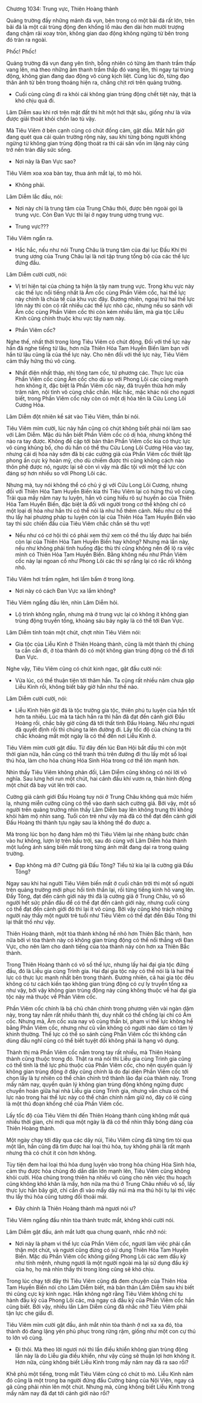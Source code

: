 




Chương 1034: Trung vực, Thiên Hoàng thành


Quảng trường đầy những mảnh đá vụn, bên trong có một bãi đá rất lớn, trên bãi đá là một cái trùng động đen khổng lồ màu đen dài hơn mười trượng đang chậm rãi xoay tròn, không gian dao động không ngừng từ bên trong đó tràn ra ngoài.

Phốc! Phốc!

Quảng trường đá vụn đang yên tĩnh, bỗng nhiên có từng âm thanh trầm thấp vang lên, mà theo những âm thanh trầm thấp đó vang lên, thì ngay tại trùng động, không gian đang dao động vô cùng kịch liệt. Cùng lúc đó, từng đạo thân ảnh từ bên trong thoáng hiện ra, chằng chịt rơi trên quảng trường.

- Cuối cùng cũng đi ra khỏi cái không gian trùng động chết tiệt này, thật là khó chịu quá đi.

Lâm Diễm sau khi rơi trên mặt đất thì hít một hơi thật sâu, giống như là vừa được giải thoát khỏi chốn lao tù vậy.

Mà Tiêu Viêm ở bên cạnh cũng có chút đồng cảm, gật đầu. Mắt hắn giờ đang quét qua cái quản trường rộng này, sau khi từng bóng người không ngừng từ không gian trùng động thoát ra thì cái sân vốn im lặng này cũng trở nên tràn đầy sức sống.

- Nơi này là Đan Vực sao?

Tiêu Viêm xoa xoa bàn tay, thua ánh mắt lại, tò mò hỏi.

- Không phải.

Lâm Diễm lắc đầu, nói:

- Nơi này chỉ là trung tâm của Trung Châu thôi, được bên ngoài gọi là trung vực. Còn Đan Vực thì lại ở ngay trung ương trung vực.

- Trung vực???

Tiêu Viêm ngẩn ra.

- Hắc hắc, nếu như nói Trung Châu là trung tâm của đại lục Đấu Khí thì trung ương của Trung Châu lại là nơi tập trung tổng bộ của các thế lực đứng đầu.

Lâm Diễm cười cười, nói:

- Vị trí hiện tại của chúng ta hiện là tây nam trung vực. Trong khu vực này các thế lực nổi tiếng nhất là Âm cốc cùng Phần Viêm cốc, hai thế lực này chính là chúa tể của khu vực đây. Đương nhiên, ngoại trừ hai thế lực lớn này thì còn có rất nhiều các thế lực nhỏ các, nhưng nếu so sánh với Âm cốc cùng Phần Viêm cốc thì còn kém nhiều lắm, mà gia tộc Liễu Kình cũng chính thuộc khu vực tây nam này.

- Phần Viêm cốc?

Nghe thế, nhất thời trong lòng Tiêu Viêm có chút động. Đối với thế lực này hắn đã nghe tiếng từ lâu, hơn nữa Thiên Hỏa Tam Huyền Biến làm bạn với hắn từ lâu cũng là của thế lực này. Cho nên đối với thế lực này, Tiêu Viêm cảm thấy hứng thú vô cùng.

- Nhất điện nhất tháp, nhị tông tam cốc, tứ phương các. Thực lực của Phần Viêm cốc cùng Âm cốc cho dù so với Phong Lôi các cũng mạnh hơn không ít, đặc biệt là Phần Viêm cốc này, đã truyền thừa hơn mấy trăm năm, nội tình vô cùng chắc chắn. Hắc hắc, mặc khác nói cho ngươi biết, trong Phần Viêm cốc này còn có một dị hỏa tên là Cửu Long Lôi Cương Hỏa.

Lâm Diễm đột nhiên kề sát vào Tiêu Viêm, thần bí nói.

Tiêu Viêm mỉm cười, lúc này hắn cũng có chút không biết phải nói làm sao với Lâm Diễm. Mặc dù hắn biết Phần Viêm cốc có dị hỏa, nhưng không thể nào ra tay được. Không đề cập tới bản thân Phần Viêm cốc kia có thực lực vô cùng khủng bố, cho dù hắn có thể thu Cửu Long Lôi Cương Hỏa vào tay, nhưng cái dị hỏa này sớm đã bị các cường giả của Phần Viêm cốc thiết lập phong ấn cực kỳ hoàn mỹ, cho dù chiếm được thì cũng không cách nào thôn phệ được nó, ngược lại sẽ còn vì vậy mà đắc tội với một thế lực còn đáng sợ hơn nhiều so với Phong Lôi các.

Nhưng mà, tuy nói không thể có chủ ý gì với Cửu Long Lôi Cương, nhưng đối với Thiên Hỏa Tam Huyền Biến kia thì Tiêu Viêm lại có hứng thú vô cùng. Trải qua mấy năm nay tu luyện, hắn vô cùng hiểu rõ sự huyền ảo của Thiên Hỏa Tam Huyền Biến, đặc biệt là đối với người trong cơ thể không chỉ có một loại dị hỏa như hắn thì có thể nói là như hổ thêm cảnh. Nếu như có thể thu lấy hai phương pháp tu luyện còn lại của Thiên Hỏa Tam Huyền Biến vào tay thì sức chiến đấu của Tiêu Viêm chắc chắn sẽ thu vọt!

- Nếu như có cơ hội thì có phải xem thử xem có thể thu lấy được hai biến còn lại của Thiên Hỏa Tam Huyền Biến hay không? Nhưng mà lần này, nếu như không phải tình huống đặc thù thì cũng không nên để lộ ra việc mình có Thiên Hỏa Tam Huyền Biến. Bằng không nếu như Phần Viêm cốc này lại ngoan cố như Phong Lôi các thì sợ rằng lại có rắc rối không nhỏ.

Tiêu Viêm hơi trầm ngâm, hơi lẩm bẩm ở trong lòng.

- Nơi này có cách Đan Vực xa lắm không?

Tiêu Viêm ngẩng đầu lên, nhìn Lâm Diễm hỏi.

- Lộ trình không ngắn, nhưng mà ở trung vực lại có không ít không gian trùng động truyền tống, khoảng sáu bảy ngày là có thể tới Đan Vực.

Lâm Diễm tính toán một chút, chợt nhìn Tiêu Viêm nói:

- Gia tộc của Liễu Kình ở Thiên Hoàng thành, cũng là một thành thị chúng ta cần cần đi, ở tòa thành đó có một không gian trùng động có thể đi tới Đan Vực.

Nghe vậy, Tiêu Viêm cũng có chút kinh ngạc, gật đầu cười nói:

- Vừa lúc, có thể thuận tiện tới thăm hắn. Ta cũng rất nhiều năm chưa gặp Liễu Kình rồi, không biết bây giờ hắn như thế nào.

Lâm Diễm cười cười, nói:

- Liễu Kình hiện giờ đã là tộc trưởng gia tộc, thiên phú tu luyện của hắn tốt hơn ta nhiều. Lúc mà ta tách hắn ra thì hắn đã đạt đến cảnh giới Đấu Hoàng rồi, chắc bây giờ cũng đã tới thất tinh Đấu Hoàng. Nếu như ngươi đã quyết định rồi thì chúng ta lên đường đi. Lấy tốc độ của chúng ta thì chắc khoảng mất một ngày là có thể đến nơi Liễu Kình ở.

Tiêu Viêm mỉm cười gật đầu. Từ đây đến lúc Đan Hội bắt đầu thì còn một thời gian nữa, hắn cũng có thể tranh thủ trên đường đi thu lấy một số loại thú hỏa, làm cho hỏa chủng Hóa Sinh Hỏa trong cơ thể lớn mạnh hơn.

Nhìn thấy Tiêu Viêm không phản đối, Lâm Diễm cũng không có nói lời vô nghĩa. Sau lưng hơi run một chút, hai cánh đấu khí vươn ra, thân hình động một chút đã bay vút lên trời cao.

Cường giả cảnh giới Đấu Hoàng tuy nói ở Trung Châu không quá mức hiếm lạ, nhưng miễn cưỡng cũng có thể vào danh sách cường giả. Bởi vậy, một số người trên quảng trường nhìn thấy Lâm Diễm bay lên không trung thì không khỏi hâm mộ nhìn sang. Tuổi còn trẻ như vậy mà đã có thể đạt đến cảnh giới Đấu Hoàng thì thành tựu ngày sau là không thể đo được a.

Mà trong lúc bọn họ đang hâm mộ thì Tiêu Viêm lại nhẹ nhàng bước chân vào hư không, lượn lợ trên bầu trời, sau đó cùng với Lâm Diễm hóa thành một luồng ánh sáng biến mất trong từng ánh mắt đang dại ra trong quảng trường.

- Đạp không mà đi? Cường giả Đấu Tông? Tiểu tử kia lại là cường giả Đấu Tông?

Ngay sau khi hai người Tiêu Viêm biến mất ở cuối chân trời thì một số người trên quảng trường mới phục hồi tinh thần lại, rồi từng tiếng kinh hô vang lên. Đấy Tông, đạt đến cảnh giới này thì đã là cường giả ở Trung Châu, vô số người hết sức phấn đấu để có thể đạt đến cảnh giới này, nhưng cuối cùng có thể đạt đến cảnh giới đó thì lại ít vô cùng. Bởi vậy cũng khó trách những người này thấy một người trẻ tuổi như Tiêu Viêm có thể đạt đến Đấu Tông thì lại thất thố như vậy.

Thiên Hoàng thành, một tòa thành không hề nhỏ hơn Thiên Bắc thành, hơn nữa bởi vì tòa thành này có không gian trùng động có thể nối thẳng với Đan Vực, cho nên làm cho danh tiếng của tòa thành này còn hơn xa Thiên Bắc thành.

Trong Thiên Hoàng thành có vô số thế lực, nhưng lấy hai đại gia tộc đứng đầu, đó là Liễu gia cùng Trình gia. Hai đại gia tộc này có thể nói là là hai thế lực có thực lực mạnh nhất bên trong thành. Đương nhiên, cả hai gia tộc đều không có tư cách kiến tạo không gian trùng động có cự ly truyền tống xa như vậy, bởi vậy không gian trùng động này cũng không thuộc về hai đại gia tộc này mà thuộc về Phần Viêm cốc.

Phần Viêm cốc chính là bá chủ chân chính trong phương viên vài ngàn dặm này, trong tay nắm rất nhiều thành thị, duy nhất có thể chống lại chỉ có Âm cốc. Nhưng mà, Âm cốc xưa nay vô cùng thần bí, phạm vi thế lực không hề bằng Phần Viêm cốc, nhưng như cũ vẫn không có người nào dám có tâm lý khinh thường. Thế lực có thể so sánh cùng Phần Viêm cốc thì không cần dùng đầu nghĩ cũng có thể biết tuyệt đối không phải là hạng vô dụng.

Thành thị mà Phần Viêm cốc nắm trong tay rất nhiều, mà Thiên Hoàng thành cũng thuộc trong đó. Thật ra mà nói thì Liễu gia cùng Trình gia cũng có thể tính là thế lực phù thuộc của Phần Viêm cốc, cho nên quyền quản lý không gian trùng động ở đây cũng chính là do đại diện Phần Viêm cốc tới chọn lấy là tự nhiên có thể chân chính trở thành lão đại của thành này. Trong mấy năm nay, quyền quản lý không gian trùng động không ngừng được chuyển hoán giữa hai nhà Liễu gia cùng Trình gia, nhưng vẫn chưa có thế lực nào trong hai thế lực này có thể chân chính nắm giữ nó, đây có lẽ cũng là một thủ đoạn khống chế của Phần Viêm cốc.

Lấy tốc độ của Tiêu Viêm thì đến Thiên Hoàng thành cũng không mất quá nhiều thời gian, chỉ mới qua một ngày là đã có thể nhìn thấy bóng dáng của Thiên Hoàng thành.

Một ngày chạy tới đây qua các dãy núi, Tiêu Viêm cũng đã từng tìm tòi qua một lần, hắn cũng đã tìm được hai loại thú hỏa, tuy không phải là rất mạnh nhưng thà có chút ít còn hơn không.

Tùy tiện đem hai loại thú hỏa dung luyện vào trong hỏa chủng Hóa Sinh hỏa, cảm thụ được hỏa chủng đó dần dần lớn mạnh lên, Tiêu Viêm cũng không khỏi cười. Hỏa chủng trong thiên hạ nhiều vô cùng cho nên việc thu hoạch cũng không khó khăn là mấy, hơn nữa ma thú ở Trung Châu nhiều vô số, lấy thực lực hắn bây giờ, chỉ cần đi vào mấy dãy núi mà ma thú hội tụ lại thì việc thu lấy thú hỏa cũng tương đối thoải mái.

- Đây chính là Thiên Hoàng thành mà ngươi nói ư?

Tiêu Viêm ngẩng đầu nhìn tòa thành trước mắt, không khỏi cười nói.

Lâm Diễm gật đầu, ánh mắt lướt qua chung quanh, nhắc nhở nói:

- Nơi này là phạm vi thế lực của Phần Viêm cốc, ngươi làm việc phải cẩn thận một chút, và ngươi cũng đừng có sử dụng Thiên Hỏa Tam Huyền Biến. Mặc dù Phần Viêm cốc không giống Phong Lôi các xem đấu kỹ như tính mệnh, nhưng ngươi là một người ngoài mà lại sử dụng đấu kỹ của họ, họ mà nhìn thấy thì trong lòng cũng sẽ khó chịu.

Trong lúc chạy tới đây thì Tiêu Viêm cũng đã đem chuyện của Thiên Hỏa Tam Huyền Biến nói cho Lâm Diễm biết, mà bản thân Lâm Diễm sau khi biết thì cũng cực kỳ kinh ngạc. Hắn không ngờ rằng Tiêu Viêm không chỉ tu hành đấu kỹ của Phong Lôi các, mà ngay cả đấu kỹ của Phần Viêm cốc hắn cũng biết. Bởi vậy, nhiều lần Lâm Diễm cũng đã nhắc nhở Tiêu Viêm phải tận lực che giấu đi.

Tiêu Viêm mỉm cười gật đầu, ánh mắt nhìn tòa thành ở nơi xa xa đó, tòa thành đó đang lặng yên phủ phục trong rừng rậm, giống như một con cự thú to lớn vô cùng.

- Đi thôi. Mà theo lời ngươi nói thì lần điều khiển không gian trùng động lần này là do Liễu gia điều khiển, như vậy cũng sẽ thuận lợi hơn không ít. Hơn nữa, cũng không biết Liễu Kình trong mấy năm nay đã ra sao rồi?

Khẽ phù một tiếng, trong mắt Tiêu Viêm cũng có chút tò mò. Liễu Kình năm đó cũng là một trong ba người đứng đầu Cường bảng của Nội Viện, ngay cả gã cũng phải nhìn lên một chút. Nhưng mà, cũng không biết Liễu Kình trong mấy năm nay đã đạt tới cảnh giới nào rồi?




